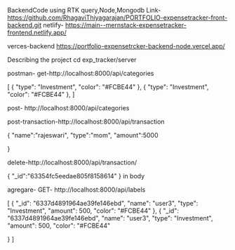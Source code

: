 
BackendCode using RTK query,Node,Mongodb
Link-     https://github.com/RhagaviThiyagarajan/PORTFOLIO-expensetracker-front-backend.git
netlify-  https://main--mernstack-expensetracker-frontend.netlify.app/

verces-backend
https://portfolio-expensetrcker-backend-node.vercel.app/

Describing the project
cd exp_tracker/server

postman- get-http://localhost:8000/api/categories

[ { "type": "Investment", "color": "#FCBE44" }, { "type": "Investment", "color": "#FCBE44" }, ]

post- http://localhost:8000/api/categories

post-transaction-http://localhost:8000/api/transaction

{ "name":"rajeswari", "type":"mom", "amount":5000

}

delete-http://localhost:8000/api/transaction/

{ "_id":"63354fc5eedae805f8158614" } in body

agregare- GET- http://localhost:8000/api/labels

[ { "_id": "6337d4891964ae39fe146ebd", "name": "user3", "type": "Investment", "amount": 500, "color": "#FCBE44" }, { "_id": "6337d4891964ae39fe146ebd", "name": "user3", "type": "Investment", "amount": 500, "color": "#FCBE44"

  }
  ]
